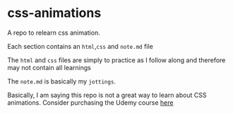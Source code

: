 # css-animations

A repo to relearn css animation.

Each section contains an `html`,`css` and `note.md` file

The `html` and `css` files are simply to practice as I follow along and therefore may not contain all learnings

The `note.md` is basically my `jottings`.

Basically, I am saying this repo is not a great way to learn about CSS animations. Consider purchasing the Udemy course [here](https://www.udemy.com/share/1020su3@mGBj5dK1T6AP4Za3-AA1rKZpeikmqBR_0SAulIl_jBhj9k8ZpAEKej8rPpsb7Csg/)
